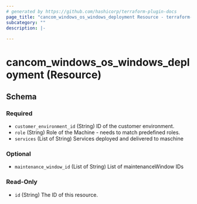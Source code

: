 ```yaml
---
# generated by https://github.com/hashicorp/terraform-plugin-docs
page_title: "cancom_windows_os_windows_deployment Resource - terraform-provider-cancom"
subcategory: ""
description: |-
  
---
```


# cancom_windows_os_windows_deployment (Resource)





<!-- schema generated by tfplugindocs -->
## Schema

### Required

- `customer_environment_id` (String) ID of the customer environment.
- `role` (String) Role of the Machine - needs to match predefined roles.
- `services` (List of String) Services deployed and delivered to maschine

### Optional

- `maintenance_window_id` (List of String) List of maintenanceWindow IDs

### Read-Only

- `id` (String) The ID of this resource.


